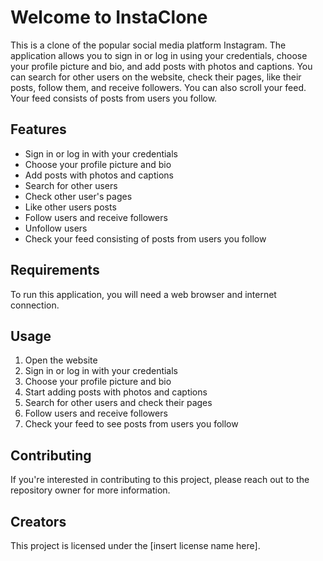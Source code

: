 # Welcome to InstaClone
This is a clone of the popular social media platform Instagram. The application allows you to sign in or log in using your credentials, choose your profile picture and bio, and add posts with photos and captions. You can search for other users on the website, check their pages, like their posts, follow them, and receive followers. You can also scroll your feed. Your feed consists of posts from users you follow.

## Features
* Sign in or log in with your credentials
* Choose your profile picture and bio
* Add posts with photos and captions
* Search for other users
* Check other user's pages
* Like other users posts
* Follow users and receive followers
* Unfollow users
* Check your feed consisting of posts from users you follow

## Requirements
To run this application, you will need a web browser and internet connection.

## Usage
1. Open the website
2. Sign in or log in with your credentials
3. Choose your profile picture and bio
4. Start adding posts with photos and captions
5. Search for other users and check their pages
6. Follow users and receive followers
7. Check your feed to see posts from users you follow

## Contributing
If you're interested in contributing to this project, please reach out to the repository owner for more information.

## Creators
This project is licensed under the [insert license name here].
